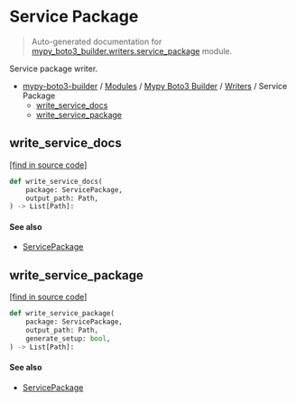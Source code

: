 # Service Package

> Auto-generated documentation for [mypy_boto3_builder.writers.service_package](https://github.com/vemel/mypy_boto3_builder/blob/master/mypy_boto3_builder/writers/service_package.py) module.

Service package writer.

- [mypy-boto3-builder](../../README.md#mypy_boto3_builder) / [Modules](../../MODULES.md#mypy-boto3-builder-modules) / [Mypy Boto3 Builder](../index.md#mypy-boto3-builder) / [Writers](index.md#writers) / Service Package
    - [write_service_docs](#write_service_docs)
    - [write_service_package](#write_service_package)

## write_service_docs

[[find in source code]](https://github.com/vemel/mypy_boto3_builder/blob/master/mypy_boto3_builder/writers/service_package.py#L144)

```python
def write_service_docs(
    package: ServicePackage,
    output_path: Path,
) -> List[Path]:
```

#### See also

- [ServicePackage](../structures/service_package.md#servicepackage)

## write_service_package

[[find in source code]](https://github.com/vemel/mypy_boto3_builder/blob/master/mypy_boto3_builder/writers/service_package.py#L18)

```python
def write_service_package(
    package: ServicePackage,
    output_path: Path,
    generate_setup: bool,
) -> List[Path]:
```

#### See also

- [ServicePackage](../structures/service_package.md#servicepackage)
